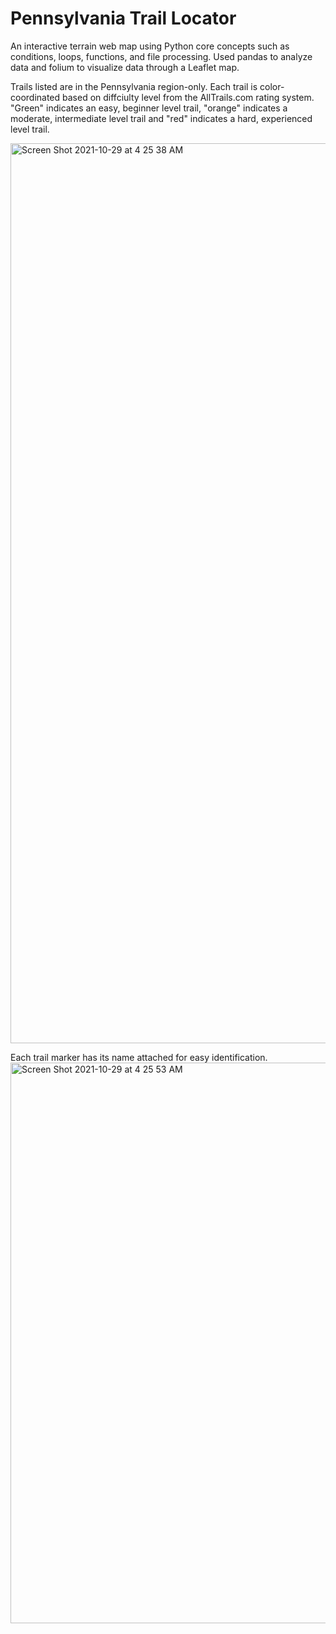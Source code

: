 # Pennsylvania Trail Locator
An interactive terrain web map using Python core concepts such as conditions, loops, functions, and file processing. Used pandas to analyze data and folium to visualize data through a Leaflet map. 

Trails listed are in the Pennsylvania region-only. Each trail is color-coordinated based on diffciulty level from the AllTrails.com rating system. "Green" indicates an easy, beginner level trail, "orange" indicates a moderate, intermediate level trail and "red" indicates a hard, experienced level trail.  

<img width="1440" alt="Screen Shot 2021-10-29 at 4 25 38 AM" src="https://user-images.githubusercontent.com/86351806/139402977-0987185e-25cf-420c-977f-c8d9af133709.png">

Each trail marker has its name attached for easy identification. 
<img width="897" alt="Screen Shot 2021-10-29 at 4 25 53 AM" src="https://user-images.githubusercontent.com/86351806/139403005-bf05599c-f242-485c-9afb-233ba4c51946.png">
